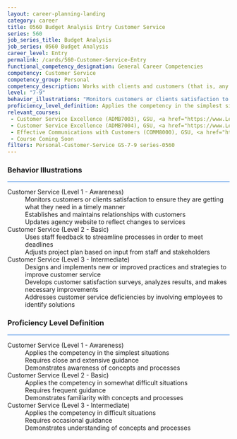 ```yaml
---
layout: career-planning-landing
category: career
title: 0560 Budget Analysis Entry Customer Service
series: 560
job_series_title: Budget Analysis
job_series: 0560 Budget Analysis
career_level: Entry
permalink: /cards/560-Customer-Service-Entry
functional_competency_designation: General Career Competencies
competency: Customer Service
competency_group: Personal
competency_description: Works with clients and customers (that is, any individuals who use or receive the services or products that your work unit produces, including the general public, individuals who work in the agency, other agencies, or organizations outside the Government) to assess their needs, provide information or assistance, resolve their problems, or satisfy their expectations; knows about available products and services; is committed to providing quality products and services
level: "7-9"
behavior_illustrations: "Monitors customers or clients satisfaction to ensure they are getting what they need in a timely manner ? Establishes and maintains relationships with customers ? Updates agency website to reflect changes to services ? Uses staff feedback to streamline processes in order to meet deadlines ? Adjusts project plan based on input from staff and stakeholders ? Designs and implements new or improved practices and strategies to improve customer service ? Develops customer satisfaction surveys, analyzes results, and makes necessary improvements ? Addresses customer service deficiencies by involving employees to identify solutions"
proficiency_level_definition: Applies the competency in the simplest situations ? Requires close and extensive guidance ? Demonstrates awareness of concepts and processes ? Applies the competency in somewhat difficult situations ? Requires frequent guidance ? Demonstrates familiarity with concepts and processes  ? Applies the competency in difficult situations ? Requires occasional guidance ? Demonstrates understanding of concepts and processes
relevant_courses: 
 - Customer Service Excellence (ADMB7003), GSU, <a href="https://www.LearnAtGSUSA.com/ADMB7006">https://www.LearnAtGSUSA.com/ADMB7006</a>
 - Customer Service Excellence (ADMB7004), GSU, <a href="https://www.LearnAtGSUSA.com/ADMB7007">https://www.LearnAtGSUSA.com/ADMB7007</a>
 - Effective Communications with Customers (COMM8000), GSU, <a href="https://www.LearnAtGSUSA.com/COMM8003">https://www.LearnAtGSUSA.com/COMM8003</a>
 - Course Coming Soon
filters: Personal-Customer-Service GS-7-9 series-0560
---
```


<div class="desktop:grid-col-6 margin-y-3">
  <div class="border-top-2 bg-white padding-3 shadow-5 height-full members-hover border-1px button-border border-top-blue radius-lg card-text-color">
    <h3>Behavior Illustrations</h3>
    <hr style="background-color: #1b74e0 !important;"/>
    <dl class="text-base card-content-color"><dt>Customer Service (Level 1 - Awareness)</dt><dd>Monitors customers or clients satisfaction to ensure they are getting what they need in a timely manner </dd><dd> Establishes and maintains relationships with customers </dd><dd> Updates agency website to reflect changes to services</dd><dt>Customer Service (Level 2 - Basic)</dt><dd>Uses staff feedback to streamline processes in order to meet deadlines </dd><dd> Adjusts project plan based on input from staff and stakeholders</dd><dt>Customer Service (Level 3 - Intermediate)</dt><dd>Designs and implements new or improved practices and strategies to improve customer service </dd><dd> Develops customer satisfaction surveys, analyzes results, and makes necessary improvements </dd><dd> Addresses customer service deficiencies by involving employees to identify solutions</dd></dl>
  </div>
</div>
<div class="desktop:grid-col-6 margin-y-3">
  <div class="border-top-2 bg-white padding-3 shadow-5 height-full members-hover border-1px button-border border-top-blue radius-lg card-text-color">
    <h3>Proficiency Level Definition</h3>
     <hr style="background-color: #1b74e0 !important;"/>
    <dl class="text-base card-content-color"><dt>Customer Service (Level 1 - Awareness)</dt><dd>Applies the competency in the simplest situations </dd><dd> Requires close and extensive guidance </dd><dd> Demonstrates awareness of concepts and processes</dd><dt>Customer Service (Level 2 - Basic)</dt><dd>Applies the competency in somewhat difficult situations </dd><dd> Requires frequent guidance </dd><dd> Demonstrates familiarity with concepts and processes </dd><dt>Customer Service (Level 3 - Intermediate)</dt><dd>Applies the competency in difficult situations </dd><dd> Requires occasional guidance </dd><dd> Demonstrates understanding of concepts and processes</dd></dl>
  </div>
</div>